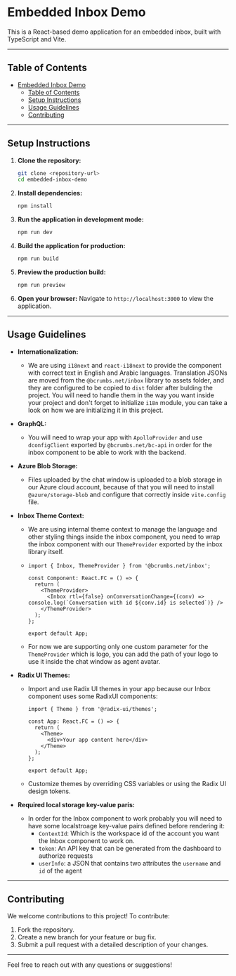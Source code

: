 # Embedded Inbox Demo

This is a React-based demo application for an embedded inbox, built with TypeScript and Vite.

---

## Table of Contents

- [Embedded Inbox Demo](#embedded-inbox-demo)
  - [Table of Contents](#table-of-contents)
  - [Setup Instructions](#setup-instructions)
  - [Usage Guidelines](#usage-guidelines)
  - [Contributing](#contributing)

---

## Setup Instructions

1. **Clone the repository:**
   ```bash
   git clone <repository-url>
   cd embedded-inbox-demo
   ```

2. **Install dependencies:**
   ```bash
   npm install
   ```

3. **Run the application in development mode:**
   ```bash
   npm run dev
   ```

4. **Build the application for production:**
   ```bash
   npm run build
   ```

5. **Preview the production build:**
   ```bash
   npm run preview
   ```

6. **Open your browser:**
   Navigate to `http://localhost:3000` to view the application.

---

## Usage Guidelines

- **Internationalization:**
  - We are using `i18next` and `react-i18next` to provide the component with correct text in English and Arabic languages. Translation JSONs are moved from the `@bcrumbs.net/inbox` library to assets folder, and they are configured to be copied to `dist` folder after bulding the project. You will need to handle them in the way you want inside your project and don't forget to initialize `i18n` module, you can take a look on how we are initializing it in this project.

- **GraphQL:**
  - You will need to wrap your app with `ApolloProvider` and use `dconfigClient` exported by `@bcrumbs.net/bc-api` in order for the inbox component to be able to work with the backend.

- **Azure Blob Storage:**
  - Files uploaded by the chat window is uploaded to a blob storage in our Azure cloud account, because of that you will need to install `@azure/storage-blob` and configure that correctly inside `vite.config` file.
  
- **Inbox Theme Context:**
  - We are using internal theme context to manage the language and other styling things inside the inbox component, you need to wrap the inbox component with our `ThemeProvider` exported by the inbox library itself.
  - ```tsx
    import { Inbox, ThemeProvider } from '@bcrumbs.net/inbox';

    const Component: React.FC = () => {
      return (
        <ThemeProvider>
          <Inbox rtl={false} onConversationChange={(conv) => console.log(`Conversation with id ${conv.id} is selected`)} />
        </ThemeProvider>
      );
    };

    export default App;
    ```
  - For now we are supporting only one custom parameter for the `ThemeProvider` which is logo, you can add the path of your logo to use it inside the chat window as agent avatar.

- **Radix UI Themes:**
  - Import and use Radix UI themes in your app because our Inbox component uses some RadixUI components:
    ```tsx
    import { Theme } from '@radix-ui/themes';

    const App: React.FC = () => {
      return (
        <Theme>
          <div>Your app content here</div>
        </Theme>
      );
    };

    export default App;
    ```
  - Customize themes by overriding CSS variables or using the Radix UI design tokens.

- **Required local storage key-value paris:**
  - In order for the Inbox component to work probably you will need to have some localstroage key-value pairs defined before rendering it:
    - `ContextId`: Which is the workspace id of the account you want the Inbox component to work on.
    - `token`: An API key that can be generated from the dashboard to authorize requests
    - `userInfo`: a JSON that contains two attributes the `username` and `id` of the agent

---


## Contributing

We welcome contributions to this project! To contribute:

1. Fork the repository.
2. Create a new branch for your feature or bug fix.
3. Submit a pull request with a detailed description of your changes.

---

Feel free to reach out with any questions or suggestions!
